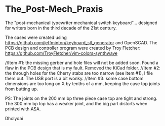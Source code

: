 # The_Post-Mech_Praxis
The "post-mechanical typewriter mechanical switch keyboard"... designed for writers born in the third decade of the 21st century.

The cases were created using https://github.com/jeffminton/keyboard_stl_generator and OpenSCAD.
The PCB design and controller program were created by Troy Fletcher: https://github.com/TroyFletcher/vim-colors-synthwave

//Item #1: the missing gerber and hole files will not be added soon. Found a flaw in the PCB design that is my fault. Removed the KiCad folder.
//Item #2: the through holes for the Cherry stabs are too narrow (see Item #1), I file them out. The USB port is a bit wonky.
//Item #3: some case bottom dimensions are too long on X by tenths of a mm, keeping the case top joints from butting up.

PS: The joints on the 200 mm bp three piece case top are tight and strong. The 300 mm bp top has a weaker joint, and the big part distorts when printed with ASA.

Dholydai
